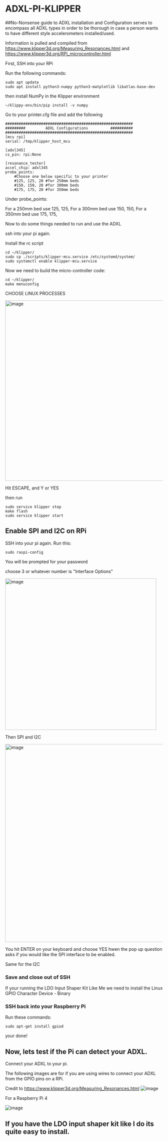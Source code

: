 # ADXL-PI-KLIPPER
##No-Nonsense guide to ADXL installation and Configuration serves to encompass all ADXL types in order to be thorough in case a person wants to have different style accelerometers installed/used.

Information is pulled and compiled from https://www.klipper3d.org/Measuring_Resonances.html and https://www.klipper3d.org/RPi_microcontroller.html

First, SSH into your RPi

Run the following commands:




```
sudo apt update
sudo apt install python3-numpy python3-matplotlib libatlas-base-dev
```

then install NumPy in the Klipper environment

```
~/klippy-env/bin/pip install -v numpy
```

Go to your printer.cfg file and add the following

```
#########################################################
#########         ADXL Configurations          ##########
#########################################################
[mcu rpi]
serial: /tmp/klipper_host_mcu

[adxl345]
cs_pin: rpi:None

[resonance_tester]
accel_chip: adxl345
probe_points:
    #Choose one below specific to your printer
    #125, 125, 20 #for 250mm beds
    #150, 150, 20 #for 300mm beds
    #175, 175, 20 #for 350mm beds
```

Under probe_points:

For a 250mm bed use 125, 125,
For a 300mm bed use 150, 150,
For a 350mm bed use 175, 175,

Now to do some things needed to run and use the ADXL

ssh into your pi again.

Install the rc script

```
cd ~/klipper/
sudo cp ./scripts/klipper-mcu.service /etc/systemd/system/
sudo systemctl enable klipper-mcu.service
```

Now we need to build the micro-controller code:

```
cd ~/klipper/
make menuconfig
```

CHOOSE LINUX PROCESSES

<img width="575" alt="image" src="https://github.com/TheVoronModder/ADXL-PI-KLIPPER/assets/142328467/d3537b66-8e1e-4e1a-a089-6fc46f4d7911">

Hit ESCAPE, and Y or YES

then run

```
sudo service klipper stop
make flash
sudo service klipper start
```
## Enable SPI and I2C on RPi

SSH into your pi again.
Run this:
```
sudo raspi-config
```
You will be prompted for your password

choose 3 or whatever number is "Interface Options"

<img width="483" alt="image" src="https://github.com/TheVoronModder/ADXL-PI-KLIPPER/assets/142328467/8f6b08b7-71a3-4e4b-b3fb-3a67095973c6">

Then SPI and I2C

<img width="631" alt="image" src="https://github.com/TheVoronModder/ADXL-PI-KLIPPER/assets/142328467/50bf2b14-c3a2-44d4-880d-82f004a5227e">


You hit ENTER on your keyboard and choose YES hwen the pop up question asks if you would like the SPI interface to be enabled.

Same for the I2C

### Save and close out of SSH

If your running the LDO Input Shaper Kit Like Me we need to install the Linux GPIO Character Device - Binary

### SSH back into your Raspberry Pi

Run these commands:

```
sudo apt-get install gpiod
```

your done!

## Now, lets test if the Pi can detect your ADXL. 
Connect your ADXL to your pi.

The following images are for if you are using wires to connect your ADXL from the GPIO pins on a RPi.

Credit to https://www.klipper3d.org/Measuring_Resonances.html
![image](https://github.com/TheVoronModder/ADXL-PI-KLIPPER/assets/142328467/6325036d-41c4-41cc-8551-d520a706eb9c)

For a Raspberry Pi 4

![image](https://github.com/TheVoronModder/ADXL-PI-KLIPPER/assets/142328467/eeda2fcc-ab3d-414e-a26c-c100fadf5ea5)

## If you have the LDO input shaper kit like I do its quite easy to install. 














